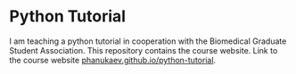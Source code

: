 # Python Tutorial

I am teaching a python tutorial in cooperation with the Biomedical Graduate Student Association.
This repository contains the course website.
Link to the course website [phanukaev.github.io/python-tutorial](https://phanukaev.github.io/python-tutorial).
